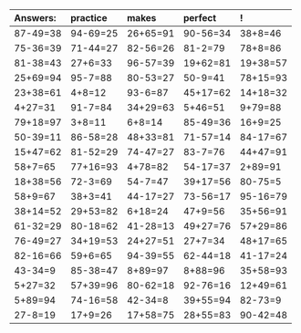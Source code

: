 | Answers: | practice | makes | perfect | ! |
| :--- | :--- | :--- | :--- | :--- |
| 87-49=38 | 94-69=25 | 26+65=91 | 90-56=34 | 38+8=46 | 
| 75-36=39 | 71-44=27 | 82-56=26 | 81-2=79 | 78+8=86 | 
| 81-38=43 | 27+6=33 | 96-57=39 | 19+62=81 | 19+38=57 | 
| 25+69=94 | 95-7=88 | 80-53=27 | 50-9=41 | 78+15=93 | 
| 23+38=61 | 4+8=12 | 93-6=87 | 45+17=62 | 14+18=32 | 
| 4+27=31 | 91-7=84 | 34+29=63 | 5+46=51 | 9+79=88 | 
| 79+18=97 | 3+8=11 | 6+8=14 | 85-49=36 | 16+9=25 | 
| 50-39=11 | 86-58=28 | 48+33=81 | 71-57=14 | 84-17=67 | 
| 15+47=62 | 81-52=29 | 74-47=27 | 83-7=76 | 44+47=91 | 
| 58+7=65 | 77+16=93 | 4+78=82 | 54-17=37 | 2+89=91 | 
| 18+38=56 | 72-3=69 | 54-7=47 | 39+17=56 | 80-75=5 | 
| 58+9=67 | 38+3=41 | 44-17=27 | 73-56=17 | 95-16=79 | 
| 38+14=52 | 29+53=82 | 6+18=24 | 47+9=56 | 35+56=91 | 
| 61-32=29 | 80-18=62 | 41-28=13 | 49+27=76 | 57+29=86 | 
| 76-49=27 | 34+19=53 | 24+27=51 | 27+7=34 | 48+17=65 | 
| 82-16=66 | 59+6=65 | 94-39=55 | 62-44=18 | 41-17=24 | 
| 43-34=9 | 85-38=47 | 8+89=97 | 8+88=96 | 35+58=93 | 
| 5+27=32 | 57+39=96 | 80-62=18 | 92-76=16 | 12+49=61 | 
| 5+89=94 | 74-16=58 | 42-34=8 | 39+55=94 | 82-73=9 | 
| 27-8=19 | 17+9=26 | 17+58=75 | 28+55=83 | 90-42=48 | 
